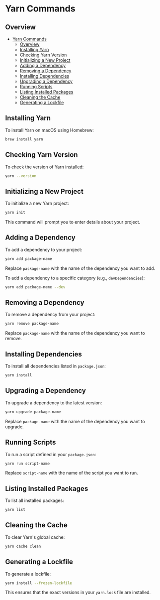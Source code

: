 # Yarn Commands

## Overview
- [Yarn Commands](#yarn-commands)
  - [Overview](#overview)
  - [Installing Yarn](#installing-yarn)
  - [Checking Yarn Version](#checking-yarn-version)
  - [Initializing a New Project](#initializing-a-new-project)
  - [Adding a Dependency](#adding-a-dependency)
  - [Removing a Dependency](#removing-a-dependency)
  - [Installing Dependencies](#installing-dependencies)
  - [Upgrading a Dependency](#upgrading-a-dependency)
  - [Running Scripts](#running-scripts)
  - [Listing Installed Packages](#listing-installed-packages)
  - [Cleaning the Cache](#cleaning-the-cache)
  - [Generating a Lockfile](#generating-a-lockfile)

## Installing Yarn

To install Yarn on macOS using Homebrew:

```sh
brew install yarn
```

## Checking Yarn Version

To check the version of Yarn installed:

```sh
yarn --version
```

## Initializing a New Project

To initialize a new Yarn project:

```sh
yarn init
```

This command will prompt you to enter details about your project.

## Adding a Dependency

To add a dependency to your project:

```sh
yarn add package-name
```

Replace `package-name` with the name of the dependency you want to add.

To add a dependency to a specific category (e.g., `devDependencies`):

```sh
yarn add package-name --dev
```

## Removing a Dependency

To remove a dependency from your project:

```sh
yarn remove package-name
```

Replace `package-name` with the name of the dependency you want to remove.

## Installing Dependencies

To install all dependencies listed in `package.json`:

```sh
yarn install
```

## Upgrading a Dependency

To upgrade a dependency to the latest version:

```sh
yarn upgrade package-name
```

Replace `package-name` with the name of the dependency you want to upgrade.

## Running Scripts

To run a script defined in your `package.json`:

```sh
yarn run script-name
```

Replace `script-name` with the name of the script you want to run.

## Listing Installed Packages

To list all installed packages:

```sh
yarn list
```

## Cleaning the Cache

To clear Yarn's global cache:

```sh
yarn cache clean
```

## Generating a Lockfile

To generate a lockfile:

```sh
yarn install --frozen-lockfile
```

This ensures that the exact versions in your `yarn.lock` file are installed.